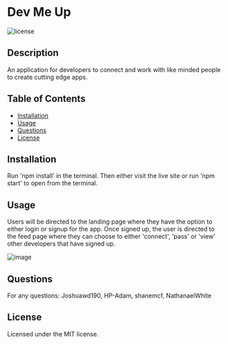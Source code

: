 
  # Dev Me Up

  ![license](https://img.shields.io/badge/license-MIT-green)

  ## Description

  An application for developers to connect and work with like minded people to create cutting edge apps.

  ## Table of Contents

  * [Installation](#installation)
  * [Usage](#installation)
  * [Questions](#questions)
  * [License](#license)

  
  ## Installation

  Run 'npm install' in the terminal. Then either visit the live site or run 'npm start' to open from the terminal.


  ## Usage

  Users will be directed to the landing page where they have the option to either login or signup for the app. Once signed up, the user is directed to the feed page where they can choose to either 'connect', 'pass' or 'view' other developers that have signed up.
  
  ![image](../)


  ## Questions 
  For any questions: Joshuawd190, HP-Adam, shanemcf, NathanaelWhite 

  ## License 
  Licensed under the MIT license.